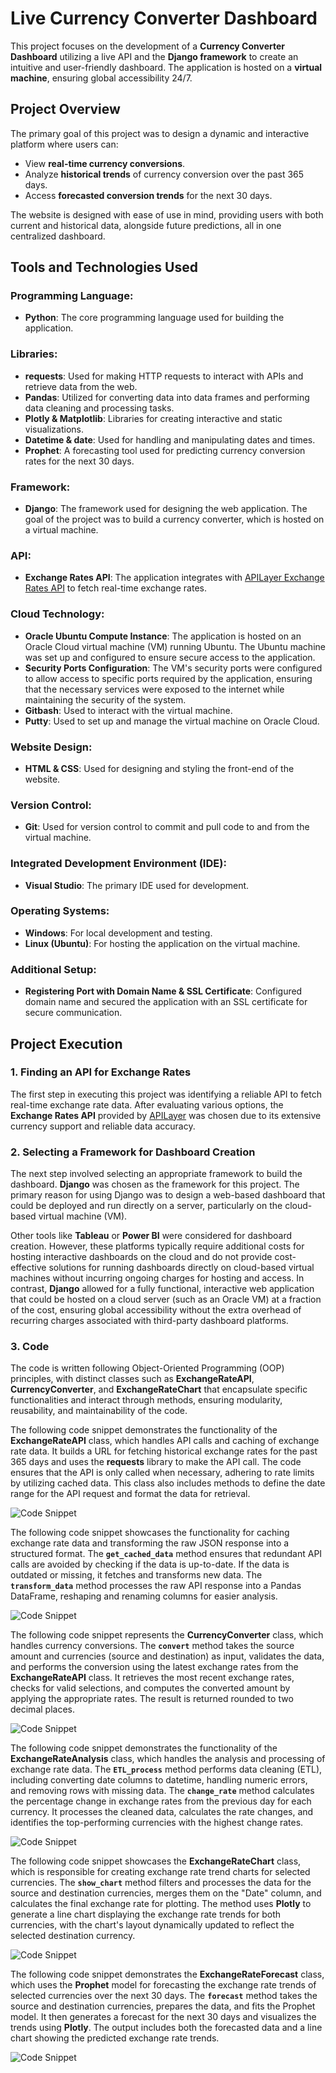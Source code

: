 # Live Currency Converter Dashboard

This project focuses on the development of a **Currency Converter Dashboard** utilizing a live API and the **Django framework** to create an intuitive and user-friendly dashboard. The application is hosted on a **virtual machine**, ensuring global accessibility 24/7.

## Project Overview

The primary goal of this project was to design a dynamic and interactive platform where users can:

- View **real-time currency conversions**.
- Analyze **historical trends** of currency conversion over the past 365 days.
- Access **forecasted conversion trends** for the next 30 days.

The website is designed with ease of use in mind, providing users with both current and historical data, alongside future predictions, all in one centralized dashboard.

## Tools and Technologies Used

### Programming Language:
- **Python**: The core programming language used for building the application.

### Libraries:
- **requests**: Used for making HTTP requests to interact with APIs and retrieve data from the web.
- **Pandas**: Utilized for converting data into data frames and performing data cleaning and processing tasks.
- **Plotly & Matplotlib**: Libraries for creating interactive and static visualizations.
- **Datetime & date**: Used for handling and manipulating dates and times.
- **Prophet**: A forecasting tool used for predicting currency conversion rates for the next 30 days.

### Framework:
- **Django**: The framework used for designing the web application. The goal of the project was to build a currency converter, which is hosted on a virtual machine.

### API:
- **Exchange Rates API**: The application integrates with [APILayer Exchange Rates API](https://apilayer.com/) to fetch real-time exchange rates.

### Cloud Technology:
- **Oracle Ubuntu Compute Instance**: The application is hosted on an Oracle Cloud virtual machine (VM) running Ubuntu. The Ubuntu machine was set up and configured to ensure secure access to the application.
- **Security Ports Configuration**: The VM's security ports were configured to allow access to specific ports required by the application, ensuring that the necessary services were exposed to the internet while maintaining the security of the system.
- **Gitbash**: Used to interact with the virtual machine.
- **Putty**: Used to set up and manage the virtual machine on Oracle Cloud.

### Website Design:
- **HTML & CSS**: Used for designing and styling the front-end of the website.

### Version Control:
- **Git**: Used for version control to commit and pull code to and from the virtual machine.

### Integrated Development Environment (IDE):
- **Visual Studio**: The primary IDE used for development.

### Operating Systems:
- **Windows**: For local development and testing.
- **Linux (Ubuntu)**: For hosting the application on the virtual machine.

### Additional Setup:
- **Registering Port with Domain Name & SSL Certificate**: Configured domain name and secured the application with an SSL certificate for secure communication.

## Project Execution

### 1. Finding an API for Exchange Rates
The first step in executing this project was identifying a reliable API to fetch real-time exchange rate data. After evaluating various options, the **Exchange Rates API** provided by [APILayer](https://apilayer.com/) was chosen due to its extensive currency support and reliable data accuracy.

### 2. Selecting a Framework for Dashboard Creation
The next step involved selecting an appropriate framework to build the dashboard. **Django** was chosen as the framework for this project. The primary reason for using Django was to design a web-based dashboard that could be deployed and run directly on a server, particularly on the cloud-based virtual machine (VM).

Other tools like **Tableau** or **Power BI** were considered for dashboard creation. However, these platforms typically require additional costs for hosting interactive dashboards on the cloud and do not provide cost-effective solutions for running dashboards directly on cloud-based virtual machines without incurring ongoing charges for hosting and access. In contrast, **Django** allowed for a fully functional, interactive web application that could be hosted on a cloud server (such as an Oracle VM) at a fraction of the cost, ensuring global accessibility without the extra overhead of recurring charges associated with third-party dashboard platforms.

### 3. Code
The code is written following Object-Oriented Programming (OOP) principles, with distinct classes such as **ExchangeRateAPI**, **CurrencyConverter**, and **ExchangeRateChart** that encapsulate specific functionalities and interact through methods, ensuring modularity, reusability, and maintainability of the code.

The following code snippet demonstrates the functionality of the **ExchangeRateAPI** class, which handles API calls and caching of exchange rate data. It builds a URL for fetching historical exchange rates for the past 365 days and uses the **requests** library to make the API call. The code ensures that the API is only called when necessary, adhering to rate limits by utilizing cached data. This class also includes methods to define the date range for the API request and format the data for retrieval.

![Code Snippet](code_paer_1.png)

The following code snippet showcases the functionality for caching exchange rate data and transforming the raw JSON response into a structured format. The **`get_cached_data`** method ensures that redundant API calls are avoided by checking if the data is up-to-date. If the data is outdated or missing, it fetches and transforms new data. The **`transform_data`** method processes the raw API response into a Pandas DataFrame, reshaping and renaming columns for easier analysis.

![Code Snippet](code_paer_2.png)

The following code snippet represents the **CurrencyConverter** class, which handles currency conversions. The **`convert`** method takes the source amount and currencies (source and destination) as input, validates the data, and performs the conversion using the latest exchange rates from the **ExchangeRateAPI** class. It retrieves the most recent exchange rates, checks for valid selections, and computes the converted amount by applying the appropriate rates. The result is returned rounded to two decimal places.

![Code Snippet](code_paer_3.png)

The following code snippet demonstrates the functionality of the **ExchangeRateAnalysis** class, which handles the analysis and processing of exchange rate data. The **`ETL_process`** method performs data cleaning (ETL), including converting date columns to datetime, handling numeric errors, and removing rows with missing data. The **`change_rate`** method calculates the percentage change in exchange rates from the previous day for each currency. It processes the cleaned data, calculates the rate changes, and identifies the top-performing currencies with the highest change rates.

![Code Snippet](code_paer_4.png)

The following code snippet showcases the **ExchangeRateChart** class, which is responsible for creating exchange rate trend charts for selected currencies. The **`show_chart`** method filters and processes the data for the source and destination currencies, merges them on the "Date" column, and calculates the final exchange rate for plotting. The method uses **Plotly** to generate a line chart displaying the exchange rate trends for both currencies, with the chart's layout dynamically updated to reflect the selected destination currency.

![Code Snippet](code_paer_5.png)

The following code snippet demonstrates the **ExchangeRateForecast** class, which uses the **Prophet** model for forecasting the exchange rate trends of selected currencies over the next 30 days. The **`forecast`** method takes the source and destination currencies, prepares the data, and fits the Prophet model. It then generates a forecast for the next 30 days and visualizes the trends using **Plotly**. The output includes both the forecasted data and a line chart showing the predicted exchange rate trends.

![Code Snippet](code_paer_6.png)
